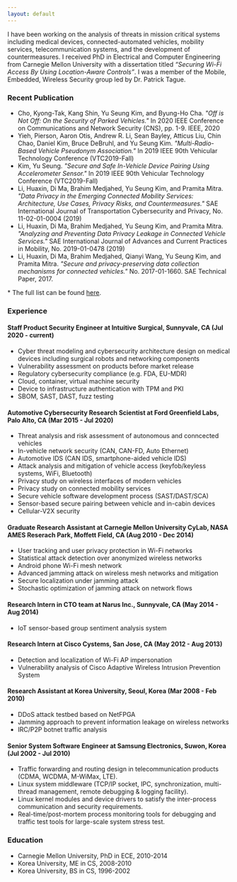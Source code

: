 ```yaml
---
layout: default
---
```


I have been working on the analysis of threats in mission critical systems including medical devices, connected-automated vehicles, mobility services, telecommunication systems, and the development of countermeasures. I received PhD in Electrical and Computer Engineering from Carnegie Mellon University with a dissertation titled _“Securing Wi-Fi Access By Using Location-Aware Controls”_. I was a member of the Mobile, Embedded, Wireless Security group led by Dr. Patrick Tague. 

### Recent Publication

* Cho, Kyong-Tak, Kang Shin, Yu Seung Kim, and Byung-Ho Cha. _"Off is Not Off: On the Security of Parked Vehicles."_ In 2020 IEEE Conference on Communications and Network Security (CNS), pp. 1-9. IEEE, 2020
* Yieh, Pierson, Aaron Otis, Andrew R. Li, Sean Bayley, Atticus Liu, Chin Chao, Daniel Kim, Bruce DeBruhl, and Yu Seung Kim. _"Multi-Radio-Based Vehicle Pseudonym Association."_ In 2019 IEEE 90th Vehicular Technology Conference (VTC2019-Fall)
* Kim, Yu Seung. _"Secure and Safe In-Vehicle Device Pairing Using Accelerometer Sensor."_ In 2019 IEEE 90th Vehicular Technology Conference (VTC2019-Fall)
* Li, Huaxin, Di Ma, Brahim Medjahed, Yu Seung Kim, and Pramita Mitra. _"Data Privacy in the Emerging Connected Mobility Services: Architecture, Use Cases, Privacy Risks, and Countermeasures."_ SAE International Journal of Transportation Cybersecurity and Privacy, No. 11-02-01-0004 (2019)
* Li, Huaxin, Di Ma, Brahim Medjahed, Yu Seung Kim, and Pramita Mitra. _"Analyzing and Preventing Data Privacy Leakage in Connected Vehicle Services."_ SAE International Journal of Advances and Current Practices in Mobility, No. 2019-01-0478 (2019)
* Li, Huaxin, Di Ma, Brahim Medjahed, Qianyi Wang, Yu Seung Kim, and Pramita Mitra. _"Secure and privacy-preserving data collection mechanisms for connected vehicles."_ No. 2017-01-1660. SAE Technical Paper, 2017.

\* The full list can be found [here](https://www.linkedin.com/in/yu-seung-kim-4b25a024/details/publications/).

### Experience

#### Staff Product Security Engineer at Intuitive Surgical, Sunnyvale, CA (Jul 2020 - current)
- Cyber threat modeling and cybersecurity architecture design on medical devices including surgical robots and networking components
- Vulnerability assessment on products before market release
- Regulatory cybersecurity compliance (e.g. FDA, EU-MDR)
- Cloud, container, virtual machine security
- Device to infrastructure authentication with TPM and PKI
- SBOM, SAST, DAST, fuzz testing

#### Automotive Cybersecurity Research Scientist at Ford Greenfield Labs, Palo Alto, CA (Mar 2015 - Jul 2020)
- Threat analysis and risk assessment of autonomous and conncected vehicles
- In-vehicle network security (CAN, CAN-FD, Auto Ethernet)
- Automotive IDS (CAN IDS, smartphone-aided vehicle IDS)
- Attack analysis and mitigation of vehicle access (keyfob/keyless systems, WiFi, Bluetooth)
- Privacy study on wireless interfaces of modern vehicles
- Privacy study on connected mobility services
- Secure vehicle software development process (SAST/DAST/SCA)
- Sensor-based secure pairing between vehicle and in-cabin devices
- Cellular-V2X security

#### Graduate Research Assistant at Carnegie Mellon University CyLab, NASA AMES Reserach Park, Moffett Field, CA (Aug 2010 - Dec 2014)
- User tracking and user privacy protection in Wi-Fi networks
- Statistical attack detection over anonymized wireless networks
- Android phone Wi-Fi mesh network
- Advanced jamming attack on wireless mesh networks and mitigation
- Secure localization under jamming attack
- Stochastic optimization of jamming attack on network flows

#### Research Intern in CTO team at Narus Inc., Sunnyvale, CA (May 2014 - Aug 2014)
- IoT sensor-based group sentiment analysis system

#### Research Intern at Cisco Cystems, San Jose, CA (May 2012 - Aug 2013)
- Detection and localization of Wi-Fi AP impersonation
- Vulnerability analysis of Cisco Adaptive Wireless Intrusion Prevention System

#### Research Assistant at Korea University, Seoul, Korea (Mar 2008 - Feb 2010)
- DDoS attack testbed based on NetFPGA
- Jamming approach to prevent information leakage on wireless networks
- IRC/P2P botnet traffic analysis

#### Senior System Software Engineer at Samsung Electronics, Suwon, Korea (Jul 2002 - Jul 2010)
- Traffic forwarding and routing design in telecommunication products (CDMA, WCDMA, M-WiMax, LTE).
- Linux system middleware (TCP/IP socket, IPC, synchronization, multi-thread management, remote debugging & logging facility).
- Linux kernel modules and device drivers to satisfy the inter-process communication and security requirements.
- Real-time/post-mortem process monitoring tools for debugging and traffic test tools for large-scale system stress test.

### Education
- Carnegie Mellon University, PhD in ECE, 2010-2014
- Korea University, ME in CS, 2008-2010
- Korea University, BS in CS, 1996-2002
